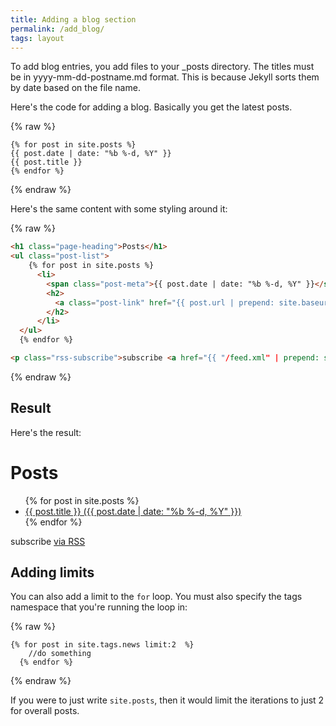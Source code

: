 ```yaml
---
title: Adding a blog section
permalink: /add_blog/
tags: layout
--- 
```


To add blog entries, you add files to your _posts directory. The titles must be in yyyy-mm-dd-postname.md format. This is because Jekyll sorts them by date based on the file name. 

Here's the code for adding a blog. Basically you get the latest posts. 


{% raw %}
```liquid
{% for post in site.posts %}
{{ post.date | date: "%b %-d, %Y" }}
{{ post.title }}
{% endfor %}
```
{% endraw %}


Here's the same content with some styling around it:

{% raw %}
```html
<h1 class="page-heading">Posts</h1>
<ul class="post-list">
    {% for post in site.posts %}
      <li>
        <span class="post-meta">{{ post.date | date: "%b %-d, %Y" }}</span>
        <h2>
          <a class="post-link" href="{{ post.url | prepend: site.baseurl }}">{{ post.title }}</a>
        </h2>
      </li>
  </ul>
  {% endfor %}

<p class="rss-subscribe">subscribe <a href="{{ "/feed.xml" | prepend: site.baseurl }}">via RSS</a></p>
```
{% endraw %}


## Result

Here's the result:

<h1 class="page-heading">Posts</h1>
<ul class="post-list">
    {% for post in site.posts %}
      <li><a class="post-link" href="{{ post.url | prepend: site.baseurl }}">{{ post.title }} ({{ post.date | date: "%b %-d, %Y" }})</a></li>
    {% endfor %}
</ul>

<p class="rss-subscribe">subscribe <a href="{{ "/feed.xml" | prepend: site.baseurl }}">via RSS</a></p>

## Adding limits

You can also add a limit to the `for` loop. You must also specify the tags namespace that you're running the loop in:

{% raw %}

```liquid
{% for post in site.tags.news limit:2  %}
    //do something
  {% endfor %}
```
{% endraw %}

If you were to just write `site.posts`, then it would limit the iterations to just 2 for overall posts.

